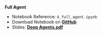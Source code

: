 **Full Agent**

*   Notebook Reference: `4_full_agent.ipynb`
*   Download Notebook on [**GitHub**](https://github.com/langchain-ai/deep-agents-from-scratch/blob/main/notebooks/4_full_agent.ipynb)
*   Slides: **[Deep Agents.pdf](https://files.cdn.thinkific.com/file_uploads/967498/attachments/e77/0b3/5ef/Deep_Agents.pdf)**